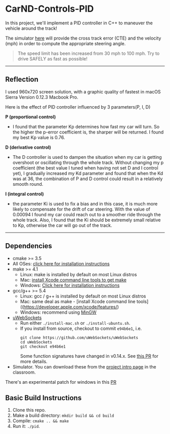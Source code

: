 

# CarND-Controls-PID


In this project, we'll implement a PID controller in C++ to maneuver the vehicle around the track!

The simulator [here](https://github.com/udacity/self-driving-car-sim/releases) will provide the cross track error (CTE) and the velocity (mph) in order to compute the appropriate steering angle.

> The speed limit has been increased from 30 mph to 100 mph. Try to drive SAFELY as fast as possible!

---



## Reflection

I used  960x720   screen solution, with a graphic quality of fastest in macOS Sierra Version 0.12.3  Macbook Pro.

Here is the effect of PID controller influenced by 3 parameters(P, I, D)

**P (proportional control)**

* I found that the parameter Kp determines how fast my car will turn. So the higher the p-error coefficient is, the sharper will be returned. I found my best Kp value is 0.76.


**D (derivative control)** 

* The D controller is used to dampen the situation when my car is getting overshoot or oscillating through the whole track. Without changing my p coefficient (the best value I tuned when having not set D and I control yet), I gradually increased my Kd parameter and found that when the Kd was at 36, the combination of P and D control could result in a relatively smooth round. 

**I (integral control)**

* the parameter Ki is used to fix a bias and in this case, it is much more likely to compensate for the drift of car steering. With the value of 0.00094 I found my car could reach out to a smoother ride through the whole track. Also, I found that the Ki should be extremely small relative to Kp, otherwise the car will go out of the track. 


---

## Dependencies

* cmake >= 3.5
 * All OSes: [click here for installation instructions](https://cmake.org/install/)
* make >= 4.1
  * Linux: make is installed by default on most Linux distros
  * Mac: [install Xcode command line tools to get make](https://developer.apple.com/xcode/features/)
  * Windows: [Click here for installation instructions](http://gnuwin32.sourceforge.net/packages/make.htm)
* gcc/g++ >= 5.4
  * Linux: gcc / g++ is installed by default on most Linux distros
  * Mac: same deal as make - [install Xcode command line tools]((https://developer.apple.com/xcode/features/)
  * Windows: recommend using [MinGW](http://www.mingw.org/)
* [uWebSockets](https://github.com/uWebSockets/uWebSockets)
  * Run either `./install-mac.sh` or `./install-ubuntu.sh`.
  * If you install from source, checkout to commit `e94b6e1`, i.e.
    ```
    git clone https://github.com/uWebSockets/uWebSockets 
    cd uWebSockets
    git checkout e94b6e1
    ```
    Some function signatures have changed in v0.14.x. See [this PR](https://github.com/udacity/CarND-MPC-Project/pull/3) for more details.
* Simulator. You can download these from the [project intro page](https://github.com/udacity/self-driving-car-sim/releases) in the classroom.

There's an experimental patch for windows in this [PR](https://github.com/udacity/CarND-PID-Control-Project/pull/3)

## Basic Build Instructions

1. Clone this repo.
2. Make a build directory: `mkdir build && cd build`
3. Compile: `cmake .. && make`
4. Run it: `./pid`. 


```python

```
